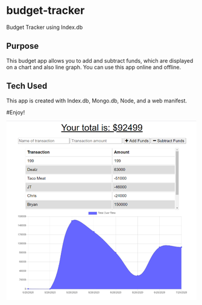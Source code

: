 # budget-tracker
Budget Tracker using Index.db

## Purpose
This budget app allows you to add and subtract funds, which are displayed on a chart and also line graph. You can use this app online and offline. 

## Tech Used
This app is created with Index.db, Mongo.db, Node, and a web manifest. 

#Enjoy! 


![Alt text](/budget.PNG?raw=true "Screen Shot")
